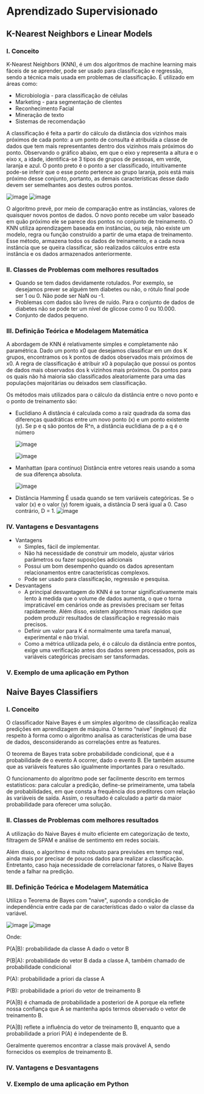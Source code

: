 # Aprendizado Supervisionado

## K-Nearest Neighbors e Linear Models

### I. Conceito

   K-Nearest Neighbors (KNN), é um dos algoritmos de machine learning mais fáceis de se aprender, pode ser usado para classificação e regressão, sendo a técnica mais usada em problemas de classificação. É utilizado em áreas como:
  * Microbiologia - para classificação de células
  * Marketing - para segmentação de clientes
  * Reconhecimento Facial
  * Mineração de texto
  * Sistemas de recomendação
  
  A classificação é feita a partir do cálculo da distância dos vizinhos mais próximos de cada ponto: a um ponto de consulta é atribuída a classe de dados que tem mais representantes dentro dos vizinhos mais próximos do ponto.
  Observando o gráfico abaixo, em que o eixo y representa a altura e o eixo x, a idade, identifica-se 3 tipos de grupos de pessoas, em verde, laranja e azul. O ponto preto é o ponto a ser classificado, intuitivamente pode-se inferir que o esse ponto pertence ao grupo laranja, pois está mais próximo desse conjunto, portanto, as demais características desse dado devem ser semelhantes aos destes outros pontos.
  
![image](https://user-images.githubusercontent.com/77736052/155669688-fee42120-6475-4ae5-925c-a25759c2e0cc.png)
![image](https://user-images.githubusercontent.com/77736052/155669627-9e8ea38d-9758-4bfd-ba3d-7cf452434b33.png)

   O algoritmo prevê, por meio de comparação entre as instâncias, valores de quaisquer novos pontos de dados. O novo ponto recebe um valor baseado em quão próximo ele se parece dos pontos no conjunto de treinamento. 
   O KNN utiliza aprendizagem baseada em instâncias, ou seja, não existe um modelo, regra ou função construído a partir de uma etapa de treinamento. Esse método, armazena todos os dados de treinamento, e a cada nova instância que se queira classificar, são realizados cálculos entre esta instância e os dados armazenados anteriormente.

### II. Classes de Problemas com melhores resultados
   * Quando se tem dados devidamente rotulados. Por exemplo, se desejamos prever se alguém tem diabetes ou não, o rótulo final pode ser 1 ou 0. Não pode ser NaN ou -1.
   * Problemas com dados são livres de ruído. Para o conjunto de dados de diabetes não se pode ter um nível de glicose como 0 ou 10.000.
   * Conjunto de dados pequeno.

### III. Definição Teórica e Modelagem Matemática
   A abordagem de KNN é relativamente simples e completamente não paramétrica. Dado um ponto x0 que desejamos classificar em um dos K grupos, encontramos os k pontos de dados observados mais próximos de x0. A regra de classificação é atribuir x0 à população que possui os pontos de dados mais observados dos k vizinhos mais próximos. Os pontos para os quais não há maioria são classificados aleatoriamente para uma das populações majoritárias ou deixados sem classificação.
   
Os métodos mais utilizados para o cálculo da distância entre o novo ponto e o ponto de treinamento são:
   -  Euclidiano
      A distância é calculada como a raiz quadrada da soma das diferenças quadráticas entre um novo ponto (x) e um ponto existente (y).
      Se p e q são pontos de R^n, a distância euclidiana de p a q é o número
      
      ![image](https://user-images.githubusercontent.com/77736052/155674750-193b977a-295b-4ee9-84e3-1e7fab85624a.png)
      
      ![image](https://user-images.githubusercontent.com/77736052/155674916-ab91910b-a3fd-4bf5-bf0d-c4718bd7a7b6.png)

   - Manhattan (para contínuo) 
       Distância entre vetores reais usando a soma de sua diferença absoluta.
       
      ![image](https://user-images.githubusercontent.com/77736052/155675642-31d1a5f1-ed0f-48af-8824-32c30529d1fe.png)

   - Distância Hamming
      É usada quando se tem variáveis categóricas. Se o valor (x) e o valor (y) forem iguais, a distância D será igual a 0. Caso contrário, D = 1.
         ![image](https://user-images.githubusercontent.com/77736052/155675824-7cacb7ea-1c76-4723-af5e-5b71dd598fe1.png)

### IV. Vantagens e Desvantagens
   * Vantagens
      - Simples, fácil de implementar.
      - Não há necessidade de construir um modelo, ajustar vários parâmetros ou fazer suposições adicionais
      - Possui um bom desempenho quando os dados apresentam relacionamentos entre características complexos.
      - Pode ser usado para classificação, regressão e pesquisa.
   * Desvantagens
      - A principal desvantagem do KNN é se tornar significativamente mais lento à medida que o volume de dados aumenta, o que o torna impraticável em cenários onde as previsões precisam ser feitas rapidamente. Além disso, existem algoritmos mais rápidos que podem produzir resultados de classificação e regressão mais precisos.
      - Definir um valor para K é normalmente uma tarefa manual, experimental e não trivial.
      - Como a métrica utilizada pelo, é o cálculo da distância entre pontos, exige uma verificação antes dos dados serem processados, pois as variáveis categóricas precisam ser tansformadas.

### V. Exemplo de uma aplicação em Python
   

## Naive Bayes Classifiers

### I. Conceito

O classificador Naive Bayes é um simples algoritmo de classificação realiza predições em aprendizagem de máquina. O termo “naive” (ingênuo) diz respeito à forma como o algoritmo analisa as características de uma base de dados, desconsiderando as correlações entre as features. 

O teorema de Bayes trata sobre probabilidade condicional, que é a probabilidade de o evento A ocorrer, dado o evento B. Ele também assume que as variáveis features são igualmente importantes para o resultado.

O funcionamento do algoritmo pode ser facilmente descrito em termos estatísticos: para calcular a predição, define-se primeiramente, uma tabela de probabilidades, em que consta a frequência dos preditores com relação às variáveis de saída. Assim, o resultado é calculado a partir da maior probabilidade para oferecer uma solução.



### II. Classes de Problemas com melhores resultados

A utilização do Naive Bayes é muito eficiente em categorização de texto, filtragem de SPAM e análise de sentimento em redes sociais.

Além disso, o algoritmo é muito robusto para previsões em tempo real, ainda mais por precisar de poucos dados para realizar a classificação. Entretanto, caso haja necessidade de correlacionar fatores, o Naive Bayes tende a falhar na predição.

### III. Definição Teórica e Modelagem Matemática

Utiliza o Teorema de Bayes com "naive", supondo a condição de independência entre cada par de características dado o valor da classe da variável.

![image](https://user-images.githubusercontent.com/77736052/156110924-21e217dc-7c08-40a4-975e-806df1bb7e9c.png)
![image](https://user-images.githubusercontent.com/77736052/156112319-c609d480-9ebc-4451-b5a7-b34e41aa13b5.png)


Onde:

P(A|B): probabilidade da classe A dado o vetor B

P(B|A): probabilidade do vetor B dada a classe A, também chamado de probabilidade condicional

P(A): probabilidade a priori da classe A

P(B): probabilidade a priori do vetor de treinamento B

P(A|B) é chamada de probabilidade a posteriori de A porque ela reflete nossa confiança que A se mantenha após termos observado o vetor de treinamento B.

P(A|B) reflete a influência do vetor de treinamento B, enquanto que a probabilidade a priori P(A) é independente de B.

Geralmente queremos encontrar a classe mais provável A, sendo fornecidos os exemplos de treinamento B.

### IV. Vantagens e Desvantagens

### V. Exemplo de uma aplicação em Python

